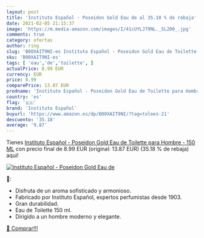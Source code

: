 ```yaml
---
layout: post
title: 'Instituto Español - Poseidon Gold Eau de al 35.18 % de rebaja'
date: 2021-02-05 21:15:37
image: 'https://m.media-amazon.com/images/I/41cUYLJ79NL._SL200_.jpg'
comments: true
category: ofertas
author: ring
slug: 'B00XAIT9NI-es Instituto Español - Poseidon Gold Eau de Toilette para...'
sku: 'B00XAIT9NI-es'
tags: [ 'eau','de','toilette', ]
actualPrice: 8.99 EUR
currency: EUR
price: 8.99
comparePrice: 13.87 EUR
prodname: 'Instituto Español - Poseidon Gold Eau de Toilette para Hombre - 150 ML'
country: 'es'
flag: '🇪🇸'
brand: 'Instituto Español'
buyurl: 'https://www.amazon.es/dp/B00XAIT9NI/?tag=tolees-21'
descuento: '35.18'
average: '9.87'
---
```


Tienes [Instituto Español - Poseidon Gold Eau de Toilette para Hombre - 150 ML](https://www.amazon.es/dp/B00XAIT9NI/?tag=tolees-21) con precio final de  8.99 EUR (original: 13.87 EUR) (35.18 %  de rebaja) aqui!

[![Instituto Español - Poseidon Gold Eau de](https://m.media-amazon.com/images/I/41cUYLJ79NL._SL200_.jpg)](https://www.amazon.es/dp/B00XAIT9NI/?tag=tolees-21)

🔎:

- Disfruta de un aroma sofisticado y armonioso.
- Fabricado por Instituto Español, expertos perfumistas desde 1903.
- Gran durabilidad.
- Eau de Toilette 150 ml.
- Dirigido a un hombre moderno y elegante.

[🛒 Comprar!!!](https://www.amazon.es/dp/B00XAIT9NI/?tag=tolees-21)
